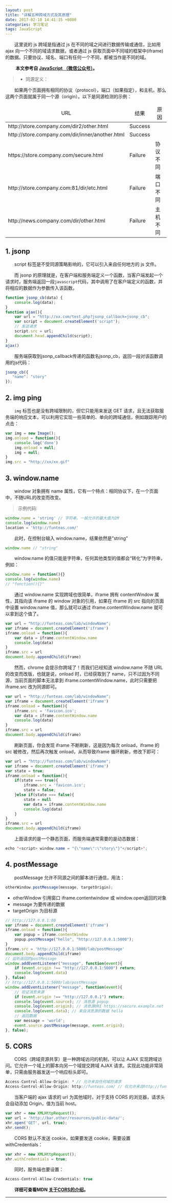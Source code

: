 ```yaml
---
layout: post
title: "详解五种跨域方式及其原理"
date: 2017-02-10 14:41:15 +0800
categories: 学习笔记
tags: JavaScript
---
```



　　这里说的 js 跨域是指通过 js 在不同的域之间进行数据传输或通信，比如用 ajax 向一个不同的域请求数据，或者通过 js 获取页面中不同域的框架中(iframe)的数据。只要协议、域名、端口有任何一个不同，都被当作是不同的域。<!-- more -->

　　 **本文参考自 [JavaScript （微信公众号）](http://mp.weixin.qq.com/s/YykAwXyEqMDgc_5-b_cdsA)。**

> - 同源定义：

　　如果两个页面拥有相同的协议（protocol），端口（如果指定），和主机，那么这两个页面就属于同一个源（origin）。以下是同源检测的示例：

<div class="table-responsive"><table class="table table-bordered table-hover"><thead><tr align="center"><td>URL</td><td>结果</td><td>原因</td></tr></thead><tbody><tr><td>http://store.company.com/dir2/other.html</td><td>Success</td><td></td></tr><tr><td>http://store.company.com/dir/inner/another.html</td><td>Success</td><td></td></tr><tr><td>https://store.company.com/secure.html</td><td>Failure</td><td>协议不同</td></tr><tr><td>http://store.company.com:81/dir/etc.html</td><td>Failure</td><td>端口不同</td></tr><tr><td>http://news.company.com/dir/other.html</td><td>Failure</td><td>主机不同</td></tr></tbody></table></div>

## 1. jsonp

　　script 标签是不受同源策略影响的，它可以引入来自任何地方的 js 文件。 

　　而 jsonp 的原理就是，在客户端和服务端定义一个函数，当客户端发起一个请求时，服务端返回一段`javascript`代码，其中调用了在客户端定义的函数，并将相应的数据作为参数传入该函数。

```js
function jsonp_cb(data) {
    console.log(data);
}
function ajax(){
    var url = "http://xx.com/test.php?jsonp_callback=jsonp_cb";
    var script = document.createElement('script');
    // 发送请求
    script.src = url;
    document.head.appendChild(script);
}
ajax()
```

　　服务端获取到jsonp_callback传递的函数名jsonp_cb，返回一段对该函数调用的js代码：

```js
jsonp_cb({
   "name": "story"
});
```

## 2. img ping

　　`img` 标签也是没有跨域限制的，但它只能用来发送 GET 请求，且无法获取服务端的响应文本，可以利用它实现一些简单的、单向的跨域通信，例如跟踪用户的点击：

```js
var img = new Image();
img.onload = function(){
    console.log('done')
    img.onload = null;
    img = null;
}
img.src = "http://xx/xx.gif"
```

## 3. window.name

　　window 对象拥有 name 属性，它有一个特点：相同协议下，在一个页面中，不随URL的改变而改变。

> 示例代码:

```js
window.name = 'string' // 字符串，一般允许的最大值为2M
console.log(window.name)
location = 'http://funteas.com/'
```

　　此时，在控制台输入 window.name，结果依然是”string”

```js
window.name // "string"
```

　　window.name 的值只能是字符串，任何其他类型的值都会“转化”为字符串，例如：

```js
window.name = function(){}
console.log(window.name)
// "function(){}"
```

　　通过 window.name 实现跨域也很简单，iframe 拥有 contentWindow 属性，其指向该 iframe 的 window 对象的引用，如果在 iframe 的 src 指向的页面中设置 window.name 值，那么就可以通过 iframe.contentWindow.name 就可以拿到这个值了。

```js
var url = "http://funteas.com/lab/windowName";
var iframe = document.createElement('iframe')
iframe.onload = function(){
    var data = iframe.contentWindow.name
    console.log(data)
}
iframe.src = url
document.body.appendChild(iframe)
```

　　然而，chrome 会提示你跨域了！而我们已经知道 window.name 不随 URL 的改变而改版，也就是说，onload 时，已经获取到了 name，只不过因为不同源，当前页面的脚本无法拿到 iframe.contentWindow.name，此时只需要把 iframe.src 改为同源即可。

```js
var url = "http://funteas.com/lab/windowName";
var iframe = document.createElement('iframe')
iframe.onload = function(){
    iframe.src = 'favicon.ico';
    var data = iframe.contentWindow.name
    console.log(data)
}
iframe.src = url
document.body.appendChild(iframe)
```

　　刷新页面，你会发现 iframe 不断刷新，这是因为每次 onload，iframe 的 src 被修改，然后再次触发 onload，从而导致iframe 循环刷新，修改下即可：

```js
var url = "http://funteas.com/lab/windowName";
var iframe = document.createElement('iframe')
var state = true;
iframe.onload = function(){
    if(state === true){
        iframe.src = 'favicon.ico';
        state = false;
    }else if(state === false){
        state = null
        var data = iframe.contentWindow.name
        console.log(data)
    }
}
iframe.src = url
document.body.appendChild(iframe)
```

　　上面请求的是一个静态页面，而服务端通常需要的是动态数据：

```java
echo '<script> window.name = "{\"name\":\"story\"}"</script>';
```

## 4. postMessage

　　postMessage 允许不同源之间的脚本进行通信，用法：

```js
otherWindow.postMessage(message, targetOrigin);
```

- otherWindow 引用窗口 iframe.contentwindow 或 window.open返回的对象
- message 为要传递的数据
- targetOrigin 为目标源

```js
// http://127.0.0.1:80
var iframe = document.createElement('iframe')
iframe.onload = function(){
    var popup = iframe.contentWindow
    popup.postMessage("hello", "http://127.0.0.1:5000");
}
iframe.src = 'http://127.0.0.1:5000/lab/postMessage'
document.body.appendChild(iframe)
// 监听返回的postMessage
window.addEventListener("message", function(event){
    if (event.origin !== "http://127.0.0.1:5000") return;
    console.log(event.data)
}, false)
// http://127.0.0.1:5000/lab/postMessage
window.addEventListener("message", function(event){
    // 验证消息来源
    if (event.origin !== "http://127.0.0.1") return;
    console.log(event.source); // 消息源 popup
    console.log(event.origin); // 消息源URI https://secure.example.net 
    console.log(event.data); // 来自消息源的数据 hello
    // 返回数据
    var message = 'world';
    event.source.postMessage(message, event.origin);
}, false);
```

## 5. CORS

　　CORS（跨域资源共享）是一种跨域访问的机制，可以让 AJAX 实现跨域访问。它允许一个域上的脚本向另一个域提交跨域 AJAX 请求。实现此功能非常简单，只需由服务器发送一个响应标头即可。

```js
Access-Control-Allow-Origin: * // 允许来自任何域的请求
Access-Control-Allow-Origin: http://funteas.com/ // 仅允许来自http://funteas.com/的请求
```

　　当客户端的 ajax 请求的 url 为其他域时，对于支持 CORS 的浏览器，请求头会自动添加 Origin，值为当前 host。

```js
var xhr = new XMLHttpRequest();
var url = 'http://bar.other/resources/public-data/';
xhr.open('GET', url, true);
xhr.send();
```

　　CORS 默认不发送 cookie，如果要发送 cookie，需要设置 withCredentials：

```js
var xhr = new XMLHttpRequest();
xhr.withCredentials = true;
```

　　同时，服务端也要设置：

```js
Access-Control-Allow-Credentials: true
```

　　**详细可查看MDN [关于CORS的介绍](https://developer.mozilla.org/zh-CN/docs/Web/HTTP/Access_control_CORS)。**

<hr>